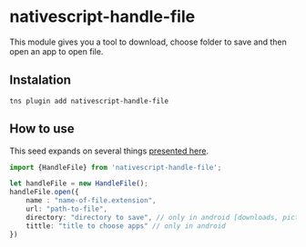 # nativescript-handle-file

This module gives you a tool to download, choose folder to save and then open an app to open file.

## Instalation

```
tns plugin add nativescript-handle-file
```

## How to use

This seed expands on several things [presented here](http://developer.telerik.com/featured/creating-nativescript-plugins-in-typescript/).

```typescript
import {HandleFile} from 'nativescript-handle-file';

let handleFile = new HandleFile();
handleFile.open({
    name : "name-of-file.extension",
    url: "path-to-file",
    directory: "directory to save", // only in android [downloads, pictures, movies, music]
    tittle: "title to choose apps" // only in android
})
```
